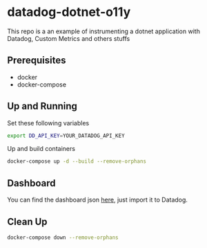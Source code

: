 # datadog-dotnet-o11y
This repo is a an example of instrumenting a dotnet application with Datadog, Custom Metrics and others stuffs
## Prerequisites

- docker
- docker-compose

## Up and Running

Set these following variables

```bash
export DD_API_KEY=YOUR_DATADOG_API_KEY
```

Up and build containers

```bash
docker-compose up -d --build --remove-orphans
```

## Dashboard

You can find the dashboard json [here](datadog-dashboard.json), just import it to Datadog.



## Clean Up

```bash
docker-compose down --remove-orphans
```